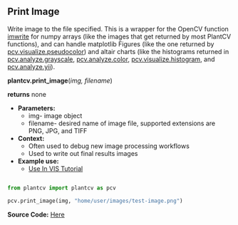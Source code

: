 ## Print Image

Write image to the file specified. This is a wrapper for the OpenCV function [imwrite](http://docs.opencv.org/modules/highgui/doc/reading_and_writing_images_and_video.html)
for numpy arrays (like the images that get returned by most PlantCV functions), and can handle matplotlib Figures (like the one returned by [pcv.visualize.pseudocolor](visualize_pseudocolor.md)) 
and altair charts (like the histograms returned in [pcv.analyze.grayscale](analyze_grayscale.md), 
[pcv.analyze.color](analyze_color2.md), [pcv.visualize.histogram](visualize_histogram.md),
 and [pcv.analyze.yii](analyze_yii.md)).

**plantcv.print_image**(*img, filename*)

**returns** none

- **Parameters:**
    - img- image object
    - filename- desired name of image file, supported extensions are PNG, JPG, and TIFF
- **Context:**
    - Often used to debug new image processing workflows
    - Used to write out final results images  
- **Example use:**
    - [Use In VIS Tutorial](tutorials/vis_tutorial.md)  

```python

from plantcv import plantcv as pcv

pcv.print_image(img, "home/user/images/test-image.png")

```

**Source Code:** [Here](https://github.com/danforthcenter/plantcv/blob/main/plantcv/plantcv/print_image.py)
